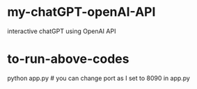 # my-chatGPT-openAI-API
interactive chatGPT using OpenAI API

# to-run-above-codes
python app.py   # you can change port as I set to 8090 in app.py 

